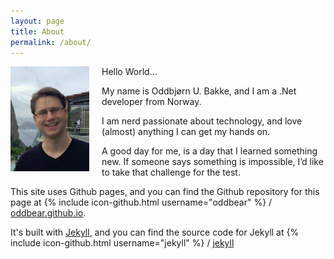 ```yaml
---
layout: page
title: About
permalink: /about/
---
```


<img src="/images/me.jpg" alt="picture of me" style="float:left;padding-right:20px;" width="25%" />

Hello World...

My name is Oddbjørn U. Bakke, and I am a .Net developer from Norway.

I am nerd passionate about technology, and love (almost) anything I can get my hands on.

A good day for me, is a day that I learned something new.
If someone says something is impossible, I’d like to take that challenge for the test.

This site uses Github pages, and you can find the Github repository for this page at
{% include icon-github.html username="oddbear" %} / [oddbear.github.io](https://github.com/oddbear/oddbear.github.io).

It's built with [Jekyll](http://jekyllrb.com/), and you can find the source code for Jekyll at
{% include icon-github.html username="jekyll" %} /
[jekyll](https://github.com/jekyll/jekyll)

<!--- 
This is the base Jekyll theme. You can find out more info about customizing your Jekyll theme, as well as basic Jekyll usage documentation at [jekyllrb.com](http://jekyllrb.com/)

You can find the source code for the Jekyll new theme at:
{% include icon-github.html username="jglovier" %} /
[jekyll-new](https://github.com/jglovier/jekyll-new)
--->
